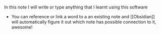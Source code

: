 In this note I will write or type anything that I learnt using this software

- You can reference or link a word to a an existing note and [[Obsidian]] will automatically figure it out which note has possible connection to it, awesome!